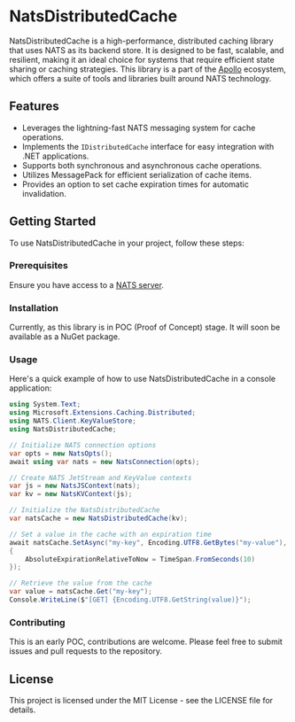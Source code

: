 # NatsDistributedCache

NatsDistributedCache is a high-performance, distributed caching library that uses NATS as its backend store. It is designed to be fast, scalable, and resilient, making it an ideal choice for systems that require efficient state sharing or caching strategies. This library is a part of the [Apollo](https://github.com/rickdotnet/Apollo) ecosystem, which offers a suite of tools and libraries built around NATS technology.

## Features

- Leverages the lightning-fast NATS messaging system for cache operations.
- Implements the `IDistributedCache` interface for easy integration with .NET applications.
- Supports both synchronous and asynchronous cache operations.
- Utilizes MessagePack for efficient serialization of cache items.
- Provides an option to set cache expiration times for automatic invalidation.

## Getting Started

To use NatsDistributedCache in your project, follow these steps:

### Prerequisites

Ensure you have access to a [NATS server](https://docs.nats.io/running-a-nats-service/introduction/installation).

### Installation

Currently, as this library is in POC (Proof of Concept) stage. It will soon be available as a NuGet package.

### Usage

Here's a quick example of how to use NatsDistributedCache in a console application:

```csharp
using System.Text;
using Microsoft.Extensions.Caching.Distributed;
using NATS.Client.KeyValueStore;
using NatsDistributedCache;

// Initialize NATS connection options
var opts = new NatsOpts();
await using var nats = new NatsConnection(opts);

// Create NATS JetStream and KeyValue contexts
var js = new NatsJSContext(nats);
var kv = new NatsKVContext(js);

// Initialize the NatsDistributedCache
var natsCache = new NatsDistributedCache(kv);

// Set a value in the cache with an expiration time
await natsCache.SetAsync("my-key", Encoding.UTF8.GetBytes("my-value"), new DistributedCacheEntryOptions
{
    AbsoluteExpirationRelativeToNow = TimeSpan.FromSeconds(10)
});

// Retrieve the value from the cache
var value = natsCache.Get("my-key");
Console.WriteLine($"[GET] {Encoding.UTF8.GetString(value)}");
```

### Contributing

This is an early POC, contributions are welcome. Please feel free to submit issues and pull requests to the repository.

## License

This project is licensed under the MIT License - see the LICENSE file for details.